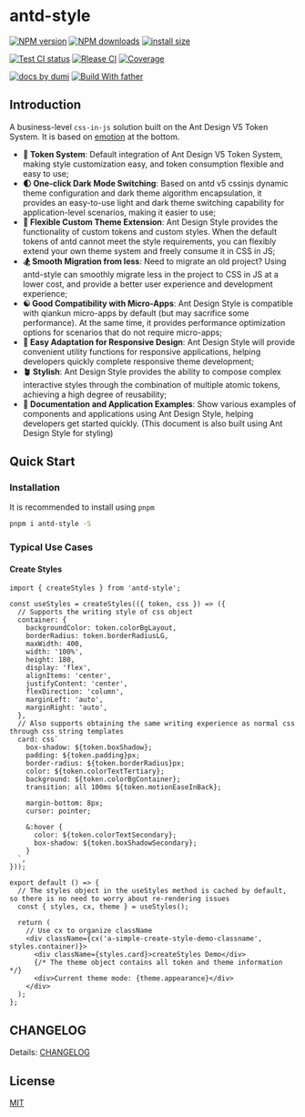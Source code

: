 # antd-style

[![NPM version][npm-image]][npm-url] [![NPM downloads][download-image]][download-url] [![install size][npm-size]][npm-size-url]

[![Test CI status][test-ci]][test-ci-url] [![Rlease CI][release-ci]][release-ci-url] [![Coverage][coverage]][codecov-url]

[![ docs by dumi][dumi-url]](https://d.umijs.org/) [![Build With father][father-url]](https://github.com/umijs/father/)

<!-- gitpod url -->

<!-- umi url -->

<!-- npm url -->

<!-- coverage -->

<!-- Github CI -->

## Introduction

A business-level `css-in-js` solution built on the Ant Design V5 Token System. It is based on [emotion](https://emotion.sh/) at the bottom.

- **🧩 Token System**: Default integration of Ant Design V5 Token System, making style customization easy, and token consumption flexible and easy to use;
- **🌓 One-click Dark Mode Switching**: Based on antd v5 cssinjs dynamic theme configuration and dark theme algorithm encapsulation, it provides an easy-to-use light and dark theme switching capability for application-level scenarios, making it easier to use;
- **🎨 Flexible Custom Theme Extension**: Ant Design Style provides the functionality of custom tokens and custom styles. When the default tokens of antd cannot meet the style requirements, you can flexibly extend your own theme system and freely consume it in CSS in JS;
- **🏂 Smooth Migration from less**: Need to migrate an old project? Using antd-style can smoothly migrate less in the project to CSS in JS at a lower cost, and provide a better user experience and development experience;
- **☯️ Good Compatibility with Micro-Apps**: Ant Design Style is compatible with qiankun micro-apps by default (but may sacrifice some performance). At the same time, it provides performance optimization options for scenarios that do not require micro-apps;
- **📱 Easy Adaptation for Responsive Design**: Ant Design Style will provide convenient utility functions for responsive applications, helping developers quickly complete responsive theme development;
- **🪴 Stylish**: Ant Design Style provides the ability to compose complex interactive styles through the combination of multiple atomic tokens, achieving a high degree of reusability;
- **🌰 Documentation and Application Examples**: Show various examples of components and applications using Ant Design Style, helping developers get started quickly. (This document is also built using Ant Design Style for styling)

## Quick Start

### Installation

It is recommended to install using `pnpm`

```bash
pnpm i antd-style -S
```

### Typical Use Cases

#### Create Styles

```tsx
import { createStyles } from 'antd-style';

const useStyles = createStyles(({ token, css }) => ({
  // Supports the writing style of css object
  container: {
    backgroundColor: token.colorBgLayout,
    borderRadius: token.borderRadiusLG,
    maxWidth: 400,
    width: '100%',
    height: 180,
    display: 'flex',
    alignItems: 'center',
    justifyContent: 'center',
    flexDirection: 'column',
    marginLeft: 'auto',
    marginRight: 'auto',
  },
  // Also supports obtaining the same writing experience as normal css through css string templates
  card: css`
    box-shadow: ${token.boxShadow};
    padding: ${token.padding}px;
    border-radius: ${token.borderRadius}px;
    color: ${token.colorTextTertiary};
    background: ${token.colorBgContainer};
    transition: all 100ms ${token.motionEaseInBack};

    margin-bottom: 8px;
    cursor: pointer;

    &:hover {
      color: ${token.colorTextSecondary};
      box-shadow: ${token.boxShadowSecondary};
    }
  `,
}));

export default () => {
  // The styles object in the useStyles method is cached by default, so there is no need to worry about re-rendering issues
  const { styles, cx, theme } = useStyles();

  return (
    // Use cx to organize className
    <div className={cx('a-simple-create-style-demo-classname', styles.container)}>
      <div className={styles.card}>createStyles Demo</div>
      {/* The theme object contains all token and theme information */}
      <div>Current theme mode: {theme.appearance}</div>
    </div>
  );
};
```

## CHANGELOG

Details: [CHANGELOG](./CHANGELOG.md)

## License

[MIT](./LICENSE)

[gitpod-badge]: https://img.shields.io/badge/Gitpod-ready--to--code-blue?logo=gitpod
[gitpod-url]: https://gitpod.io/#https://github.com/ant-design/antd-style
[dumi-url]: https://img.shields.io/badge/docs%20by-dumi-blue
[father-url]: https://img.shields.io/badge/build%20with-father-028fe4.svg
[npm-image]: http://img.shields.io/npm/v/antd-style.svg?style=flat-square&color=deepgreen&label=latest
[npm-url]: http://npmjs.org/package/antd-style
[npm-size]: https://img.shields.io/bundlephobia/minzip/antd-style?color=deepgreen&label=gizpped%20size&style=flat-square
[npm-size-url]: https://packagephobia.com/result?p=antd-style
[coverage]: https://codecov.io/gh/ant-design/antd-style/branch/master/graph/badge.svg
[codecov-url]: https://codecov.io/gh/ant-design/antd-style/branch/master
[test-ci]: https://github.com/ant-design/antd-style/actions/workflows/test.yml/badge.svg
[release-ci]: https://github.com/ant-design/antd-style/actions/workflows/release.yml/badge.svg
[test-ci-url]: https://github.com/ant-design/antd-style/actions/workflows/test.yml
[release-ci-url]: https://github.com/ant-design/antd-style/actions/workflows/release.yml
[download-image]: https://img.shields.io/npm/dm/antd-style.svg?style=flat-square
[download-url]: https://npmjs.org/package/antd-style
